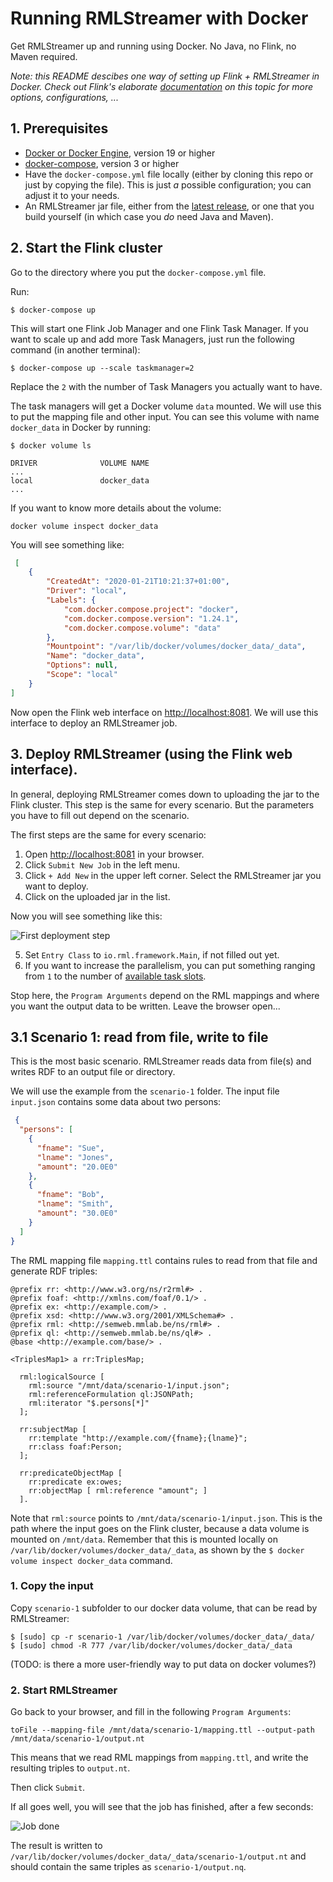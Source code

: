 # Running RMLStreamer with Docker

Get RMLStreamer up and running using Docker. No Java, no Flink, no Maven required.

*Note: this README descibes one way of setting up Flink + RMLStreamer in Docker.
Check out Flink's elaborate [documentation](https://ci.apache.org/projects/flink/flink-docs-release-1.14/docs/deployment/resource-providers/standalone/docker/) on this topic for more options, configurations, ...*

## 1. Prerequisites
- [Docker or Docker Engine](https://www.docker.com/), version 19 or higher
- [docker-compose](https://docs.docker.com/compose/), version 3 or higher
- Have the `docker-compose.yml` file locally (either by cloning this repo or just by copying the file).
This is just *a* possible configuration; you can adjust it to your needs. 
- An RMLStreamer jar file, either from the [latest release](https://github.com/RMLio/RMLStreamer/releases/latest),
or one that you build yourself (in which case you *do* need Java and Maven).

## 2. Start the Flink cluster

Go to the directory where you put the `docker-compose.yml` file.

Run:

```
$ docker-compose up
```

This will start one Flink Job Manager and one Flink Task Manager. If you want to scale up and add more Task Managers,
just run the following command (in another terminal):

```
$ docker-compose up --scale taskmanager=2
```

Replace the `2` with the number of Task Managers you actually want to have.

The task managers will get a Docker volume `data` mounted. We will use this to put the mapping file and other input.
You can see this volume with name `docker_data` in Docker by running:

```
$ docker volume ls

DRIVER              VOLUME NAME
...
local               docker_data
...
``` 

If you want to know more details about the volume:

``` 
docker volume inspect docker_data
```
You will see something like:
```json
 [
    {
        "CreatedAt": "2020-01-21T10:21:37+01:00",
        "Driver": "local",
        "Labels": {
            "com.docker.compose.project": "docker",
            "com.docker.compose.version": "1.24.1",
            "com.docker.compose.volume": "data"
        },
        "Mountpoint": "/var/lib/docker/volumes/docker_data/_data",
        "Name": "docker_data",
        "Options": null,
        "Scope": "local"
    }
]
```

Now open the Flink web interface on <http://localhost:8081>. We will use this interface to deploy an RMLStreamer job.

## 3. Deploy RMLStreamer (using the Flink web interface).

In general, deploying RMLStreamer comes down to uploading the jar to the Flink cluster. This step is the same for
every scenario. But the parameters you have to fill out depend on the scenario.

The first steps are the same for every scenario:

1. Open <http://localhost:8081> in your browser.
2. Click `Submit New Job` in the left menu.
3. Click `+ Add New` in the upper left corner. Select the RMLStreamer jar you want to deploy.
4. Click on the uploaded jar in the list.

Now you will see something like this:

![First deployment step](images/deploy_1.png)

5. Set `Entry Class` to `io.rml.framework.Main`, if not filled out yet.
6. If you want to increase the parallelism, you can put something ranging from `1` to the number of
[available task slots](http://localhost:8081/#/overview).

Stop here, the `Program Arguments` depend on the RML mappings and where you want the output data to be written.
Leave the browser open...


## 3.1 Scenario 1: read from file, write to file

This is the most basic scenario. RMLStreamer reads data from file(s) and writes RDF to an output file or directory.

We will use the example from the `scenario-1` folder.
The input file `input.json` contains some data about two persons:

```json 
 {
  "persons": [
    {
      "fname": "Sue",
      "lname": "Jones",
      "amount": "20.0E0"
    },
    {
      "fname": "Bob",
      "lname": "Smith",
      "amount": "30.0E0"
    }
  ]
}
```

The RML mapping file `mapping.ttl` contains rules to read from that file and generate RDF triples:

```ttl
@prefix rr: <http://www.w3.org/ns/r2rml#> .
@prefix foaf: <http://xmlns.com/foaf/0.1/> .
@prefix ex: <http://example.com/> .
@prefix xsd: <http://www.w3.org/2001/XMLSchema#> .
@prefix rml: <http://semweb.mmlab.be/ns/rml#> .
@prefix ql: <http://semweb.mmlab.be/ns/ql#> .
@base <http://example.com/base/> .

<TriplesMap1> a rr:TriplesMap;
    
  rml:logicalSource [ 
    rml:source "/mnt/data/scenario-1/input.json";
    rml:referenceFormulation ql:JSONPath;
    rml:iterator "$.persons[*]"
  ];

  rr:subjectMap [ 
    rr:template "http://example.com/{fname};{lname}";
    rr:class foaf:Person;
  ];

  rr:predicateObjectMap [ 
    rr:predicate ex:owes; 
    rr:objectMap [ rml:reference "amount"; ]
  ].
```

Note that `rml:source` points to `/mnt/data/scenario-1/input.json`. This is the path where the input goes on
the Flink cluster, because a data volume is mounted on `/mnt/data`. Remember that this is mounted locally
on `/var/lib/docker/volumes/docker_data/_data`, as shown by the `$ docker volume inspect docker_data` command.

### 1. Copy the input
 
Copy `scenario-1` subfolder to our docker data volume, that can be read by RMLStreamer:

```
$ [sudo] cp -r scenario-1 /var/lib/docker/volumes/docker_data/_data/
$ [sudo] chmod -R 777 /var/lib/docker/volumes/docker_data/_data
```

(TODO: is there a more user-friendly way to put data on docker volumes?)

### 2. Start RMLStreamer

Go back to your browser, and fill in the following `Program Arguments`:

`toFile --mapping-file /mnt/data/scenario-1/mapping.ttl --output-path /mnt/data/scenario-1/output.nt`

This means that we read RML mappings from `mapping.ttl`, and write the resulting
triples to `output.nt`.

Then click `Submit`.

If all goes well, you will see that the job has finished, after a few seconds:

![Job done](images/scenario-1-job-done.png)

The result is written to `/var/lib/docker/volumes/docker_data/_data/scenario-1/output.nt` 
and should contain the same triples as `scenario-1/output.nq`.
